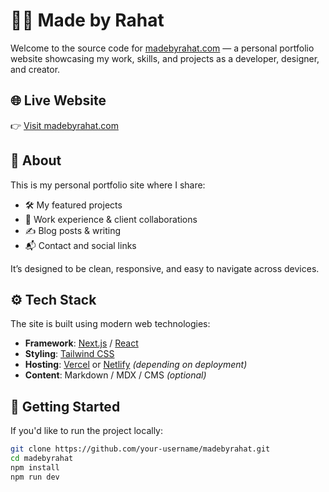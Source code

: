 # 🧑‍💻 Made by Rahat

Welcome to the source code for [madebyrahat.com](https://madebyrahat.com) — a personal portfolio website showcasing my work, skills, and projects as a developer, designer, and creator.

## 🌐 Live Website

👉 [Visit madebyrahat.com](https://madebyrahat.com)

## 📌 About

This is my personal portfolio site where I share:

- 🛠️ My featured projects
- 💼 Work experience & client collaborations
- ✍️ Blog posts & writing
- 📬 Contact and social links

It’s designed to be clean, responsive, and easy to navigate across devices.

## ⚙️ Tech Stack

The site is built using modern web technologies:

- **Framework**: [Next.js](https://nextjs.org/) / [React](https://react.dev/)
- **Styling**: [Tailwind CSS](https://tailwindcss.com/)
- **Hosting**: [Vercel](https://vercel.com/) or [Netlify](https://www.netlify.com/) *(depending on deployment)*
- **Content**: Markdown / MDX / CMS *(optional)*

## 🚀 Getting Started

If you'd like to run the project locally:

```bash
git clone https://github.com/your-username/madebyrahat.git
cd madebyrahat
npm install
npm run dev
